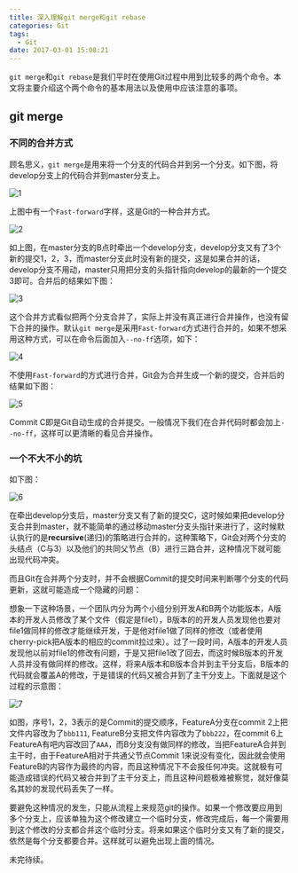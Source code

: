 ```yaml
---
title: 深入理解git merge和git rebase
categories: Git
tags:
  - Git
date: 2017-03-01 15:08:21
---
```


`git merge`和`git rebase`是我们平时在使用Git过程中用到比较多的两个命令。本文将主要介绍这个两个命令的基本用法以及使用中应该注意的事项。

## git merge

### 不同的合并方式

顾名思义，`git merge`是用来将一个分支的代码合并到另一个分支。如下图，将develop分支上的代码合并到master分支上。

![1](http://7xn88v.com1.z0.glb.clouddn.com/dafea7a6a7e2ce161b7b941ad4474186.png)

上图中有一个`Fast-forward`字样，这是Git的一种合并方式。

![2](http://7xn88v.com1.z0.glb.clouddn.com/31c51a26b1165b47797425e5d34a04a4.png)

如上图，在master分支的B点时牵出一个develop分支，develop分支又有了3个新的提交1，2，3，而master分支此时没有新的提交，这是如果合并的话，develop分支不用动，master只用把分支的头指针指向develop的最新的一个提交3即可。合并后的结果如下图：

![3](http://7xn88v.com1.z0.glb.clouddn.com/44379a35e3a385da59d1d996efd017bb.png)

这个合并方式看似把两个分支合并了，实际上并没有真正进行合并操作，也没有留下合并的操作。默认`git merge`是采用`Fast-forward`方式进行合并的，如果不想采用这种方式，可以在命令后面加入`--no-ff`选项，如下：

![4](http://7xn88v.com1.z0.glb.clouddn.com/161174b53c54146aa465eacf41140787.png)

不使用`Fast-forward`的方式进行合并，Git会为合并生成一个新的提交，合并后的结果如下图：

![5](http://7xn88v.com1.z0.glb.clouddn.com/091081cb40b5eedbc5dc4ab2c8e4e13e.png)

Commit C即是Git自动生成的合并提交。一般情况下我们在合并代码时都会加上`--no-ff`，这样可以更清晰的看见合并操作。

### 一个不大不小的坑

如下图：

![6](http://7xn88v.com1.z0.glb.clouddn.com/e92aed55a7593922b525c2723894b202.png)

 在牵出develop分支后，master分支又有了新的提交C，这时候如果把develop分支合并到master，就不能简单的通过移动master分支头指针来进行了，这时候默认执行的是**recursive**(递归)的策略进行合并的，这种策略下，Git会对两个分支的头结点（C与3）以及他们的共同父节点（B）进行三路合并，这种情况下就可能出现代码冲突。

 而且Git在合并两个分支时，并不会根据Commit的提交时间来判断哪个分支的代码更新，这就可能造成一个隐藏的问题：

 想象一下这种场景，一个团队内分为两个小组分别开发A和B两个功能版本，A版本的开发人员修改了某个文件（假定是file1），B版本的的开发人员发现他也要对file1做同样的修改才能继续开发，于是他对file1做了同样的修改（或者使用cherry-pick把A版本的相应的commit拉过来）。过了一段时间，A版本的开发人员发现他以前对file1的修改有问题，于是又把file1改了回去，而这时候B版本的开发人员并没有做同样的修改。这样，将来A版本和B版本合并到主干分支后，B版本的代码就会覆盖A的修改，于是错误的代码又被合并到了主干分支上。下面就是这个过程的示意图：

![7](http://7xn88v.com1.z0.glb.clouddn.com/51b92d9f3934ffa53a1f2c9770a9895f.png)

如图，序号1，2，3表示的是Commit的提交顺序，FeatureA分支在commit 2上把文件内容改为了`bbb111`, FeatureB分支把文件内容改为了`bbb222`，在commit 6上FeatureA有吧内容改回了`AAA`，而B分支没有做同样的修改，当把FeatureA合并到主干时，由于FeatureA相对于共通父节点Commit 1来说没有变化，因此就会使用FeatureB的内容作为最终的内容，而且这种情况下不会报任何冲突。这就极有可能造成错误的代码又被合并到了主干分支上，而且这种问题极难被察觉，就好像莫名其妙的发现代码丢失了一样。

要避免这种情况的发生，只能从流程上来规范git的操作。如果一个修改要应用到多个分支上，应该单独为这个修改建立一个临时分支，修改完成后，每一个需要用到这个修改的分支都合并这个临时分支。将来如果这个临时分支又有了新的提交，依然是每个分支都要合并。这样就可以避免出现上面的情况。

未完待续。
